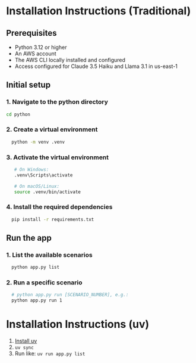 # Installation Instructions (Traditional)

## Prerequisites
- Python 3.12 or higher
- An AWS account
- The AWS CLI locally installed and configured
- Access configured for Claude 3.5 Haiku and Llama 3.1 in us-east-1

## Initial setup

### 1. Navigate to the python directory
```bash
cd python
```

### 2. Create a virtual environment
 ```bash
   python -m venv .venv
```
### 3. Activate the virtual environment

```bash
   # On Windows:
   .venv\Scripts\activate
   
   # On macOS/Linux:
   source .venv/bin/activate
   ```

### 4. Install the required dependencies
```bash
  pip install -r requirements.txt
```

## Run the app

### 1. List the available scenarios
```bash
  python app.py list
```

### 2. Run a specific scenario
```bash
  # python app.py run [SCENARIO_NUMBER], e.g.:
  python app.py run 1
```

# Installation Instructions (uv)

1. [Install uv](https://docs.astral.sh/uv/getting-started/installation/)
1. `uv sync`
1. Run like: `uv run app.py list`
